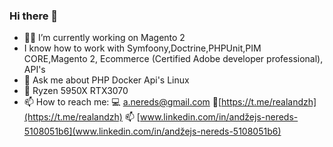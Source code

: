 ### Hi there 👋

- 👨‍💻 I’m currently working on Magento 2
- I know how to work with Symfoony,Doctrine,PHPUnit,PIM CORE,Magento 2, Ecommerce (Certified Adobe developer professional), API's
- 💬 Ask me about PHP Docker Api's Linux
- 🚀 Ryzen 5950X RTX3070
- 📫 How to reach me: 💻 a.nereds@gmail.com 🚀[https://t.me/realandzh](https://t.me/realandzh) 📫 [www.linkedin.com/in/andžejs-nereds-5108051b6](www.linkedin.com/in/andžejs-nereds-5108051b6)

